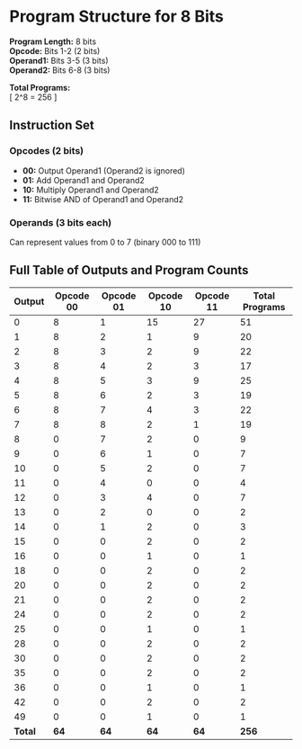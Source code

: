 # Program Structure for 8 Bits

**Program Length:** 8 bits  
**Opcode:** Bits 1-2 (2 bits)  
**Operand1:** Bits 3-5 (3 bits)  
**Operand2:** Bits 6-8 (3 bits)  

**Total Programs:**  
\[
2^8 = 256
\]

## Instruction Set

### Opcodes (2 bits)
- **00:** Output Operand1 (Operand2 is ignored)
- **01:** Add Operand1 and Operand2
- **10:** Multiply Operand1 and Operand2
- **11:** Bitwise AND of Operand1 and Operand2

### Operands (3 bits each)
Can represent values from 0 to 7 (binary 000 to 111)

## Full Table of Outputs and Program Counts

| Output | Opcode 00 | Opcode 01 | Opcode 10 | Opcode 11 | Total Programs |
|--------|------------|------------|------------|------------|----------------|
| 0      | 8          | 1          | 15         | 27         | 51             |
| 1      | 8          | 2          | 1          | 9          | 20             |
| 2      | 8          | 3          | 2          | 9          | 22             |
| 3      | 8          | 4          | 2          | 3          | 17             |
| 4      | 8          | 5          | 3          | 9          | 25             |
| 5      | 8          | 6          | 2          | 3          | 19             |
| 6      | 8          | 7          | 4          | 3          | 22             |
| 7      | 8          | 8          | 2          | 1          | 19             |
| 8      | 0          | 7          | 2          | 0          | 9              |
| 9      | 0          | 6          | 1          | 0          | 7              |
| 10     | 0          | 5          | 2          | 0          | 7              |
| 11     | 0          | 4          | 0          | 0          | 4              |
| 12     | 0          | 3          | 4          | 0          | 7              |
| 13     | 0          | 2          | 0          | 0          | 2              |
| 14     | 0          | 1          | 2          | 0          | 3              |
| 15     | 0          | 0          | 2          | 0          | 2              |
| 16     | 0          | 0          | 1          | 0          | 1              |
| 18     | 0          | 0          | 2          | 0          | 2              |
| 20     | 0          | 0          | 2          | 0          | 2              |
| 21     | 0          | 0          | 2          | 0          | 2              |
| 24     | 0          | 0          | 2          | 0          | 2              |
| 25     | 0          | 0          | 1          | 0          | 1              |
| 28     | 0          | 0          | 2          | 0          | 2              |
| 30     | 0          | 0          | 2          | 0          | 2              |
| 35     | 0          | 0          | 2          | 0          | 2              |
| 36     | 0          | 0          | 1          | 0          | 1              |
| 42     | 0          | 0          | 2          | 0          | 2              |
| 49     | 0          | 0          | 1          | 0          | 1              |
| **Total** | **64**     | **64**     | **64**     | **64**     | **256**        |
